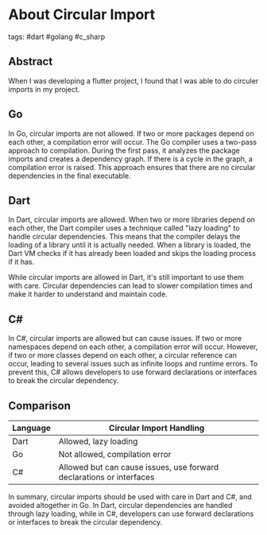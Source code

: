 # About Circular Import

tags: #dart #golang #c_sharp

## Abstract

When I was developing a flutter project, I found that I was able to do circuler imports in my project.

## Go

In Go, circular imports are not allowed. If two or more packages depend on each other, a compilation error will occur. The Go compiler uses a two-pass approach to compilation. During the first pass, it analyzes the package imports and creates a dependency graph. If there is a cycle in the graph, a compilation error is raised. This approach ensures that there are no circular dependencies in the final executable.

## Dart

In Dart, circular imports are allowed. When two or more libraries depend on each other, the Dart compiler uses a technique called "lazy loading" to handle circular dependencies. This means that the compiler delays the loading of a library until it is actually needed. When a library is loaded, the Dart VM checks if it has already been loaded and skips the loading process if it has.

While circular imports are allowed in Dart, it's still important to use them with care. Circular dependencies can lead to slower compilation times and make it harder to understand and maintain code.

## C\#

In C#, circular imports are allowed but can cause issues. If two or more namespaces depend on each other, a compilation error will occur. However, if two or more classes depend on each other, a circular reference can occur, leading to several issues such as infinite loops and runtime errors. To prevent this, C# allows developers to use forward declarations or interfaces to break the circular dependency.

## Comparison

| Language | Circular Import Handling |
| --- | --- |
| Dart | Allowed, lazy loading |
| Go | Not allowed, compilation error |
| C# | Allowed but can cause issues, use forward declarations or interfaces |

In summary, circular imports should be used with care in Dart and C#, and avoided altogether in Go. In Dart, circular dependencies are handled through lazy loading, while in C#, developers can use forward declarations or interfaces to break the circular dependency.
